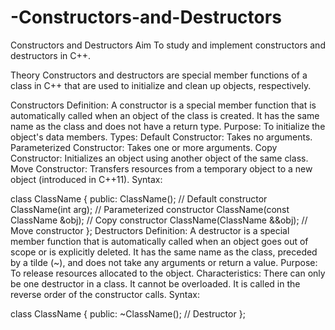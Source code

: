 # -Constructors-and-Destructors
Constructors and Destructors
Aim
To study and implement constructors and destructors in C++.

Theory
Constructors and destructors are special member functions of a class in C++ that are used to initialize and clean up objects, respectively.

Constructors
Definition: A constructor is a special member function that is automatically called when an object of the class is created. It has the same name as the class and does not have a return type.
Purpose: To initialize the object's data members.
Types:
Default Constructor: Takes no arguments.
Parameterized Constructor: Takes one or more arguments.
Copy Constructor: Initializes an object using another object of the same class.
Move Constructor: Transfers resources from a temporary object to a new object (introduced in C++11).
Syntax:

class ClassName {
public:
    ClassName(); // Default constructor
    ClassName(int arg); // Parameterized constructor
    ClassName(const ClassName &obj); // Copy constructor
    ClassName(ClassName &&obj); // Move constructor
};
Destructors
Definition: A destructor is a special member function that is automatically called when an object goes out of scope or is explicitly deleted. It has the same name as the class, preceded by a tilde (~), and does not take any arguments or return a value.
Purpose: To release resources allocated to the object.
Characteristics:
There can only be one destructor in a class.
It cannot be overloaded.
It is called in the reverse order of the constructor calls.
Syntax:

class ClassName {
public:
    ~ClassName(); // Destructor
};
